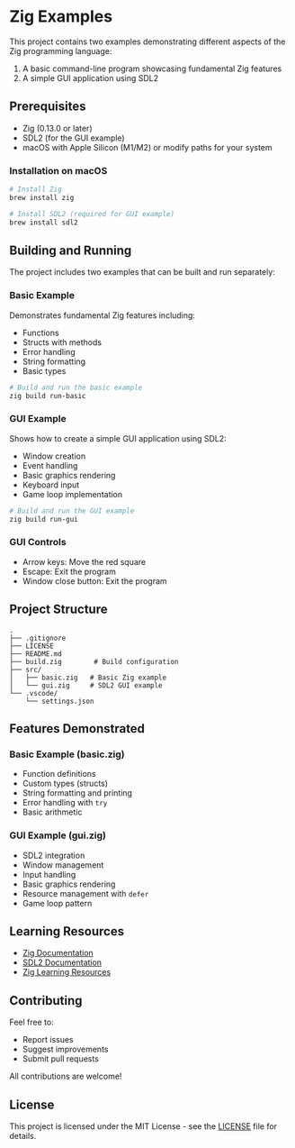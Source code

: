 # Zig Examples

This project contains two examples demonstrating different aspects of the Zig programming language:
1. A basic command-line program showcasing fundamental Zig features
2. A simple GUI application using SDL2

## Prerequisites

- Zig (0.13.0 or later)
- SDL2 (for the GUI example)
- macOS with Apple Silicon (M1/M2) or modify paths for your system

### Installation on macOS

```bash
# Install Zig
brew install zig

# Install SDL2 (required for GUI example)
brew install sdl2
```

## Building and Running

The project includes two examples that can be built and run separately:

### Basic Example
Demonstrates fundamental Zig features including:
- Functions
- Structs with methods
- Error handling
- String formatting
- Basic types

```bash
# Build and run the basic example
zig build run-basic
```

### GUI Example
Shows how to create a simple GUI application using SDL2:
- Window creation
- Event handling
- Basic graphics rendering
- Keyboard input
- Game loop implementation

```bash
# Build and run the GUI example
zig build run-gui
```

### GUI Controls
- Arrow keys: Move the red square
- Escape: Exit the program
- Window close button: Exit the program

## Project Structure

```
.
├── .gitignore
├── LICENSE
├── README.md
├── build.zig        # Build configuration
├── src/
│   ├── basic.zig   # Basic Zig example
│   └── gui.zig     # SDL2 GUI example
└── .vscode/
    └── settings.json
```

## Features Demonstrated

### Basic Example (basic.zig)
- Function definitions
- Custom types (structs)
- String formatting and printing
- Error handling with `try`
- Basic arithmetic

### GUI Example (gui.zig)
- SDL2 integration
- Window management
- Input handling
- Basic graphics rendering
- Resource management with `defer`
- Game loop pattern

## Learning Resources

- [Zig Documentation](https://ziglang.org/documentation/master/)
- [SDL2 Documentation](https://wiki.libsdl.org/wiki/index)
- [Zig Learning Resources](https://github.com/zigenv/awesome-zig)

## Contributing

Feel free to:
- Report issues
- Suggest improvements
- Submit pull requests

All contributions are welcome!

## License

This project is licensed under the MIT License - see the [LICENSE](LICENSE) file for details.
